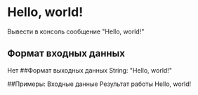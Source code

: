 # Hello, world!
Вывести в консоль сообщение "Hello, world!"


## Формат входных данных
Нет
##Формат выходных данных
String: "Hello, world!"

##Примеры:
Входные данные
Результат работы
Hello, world!